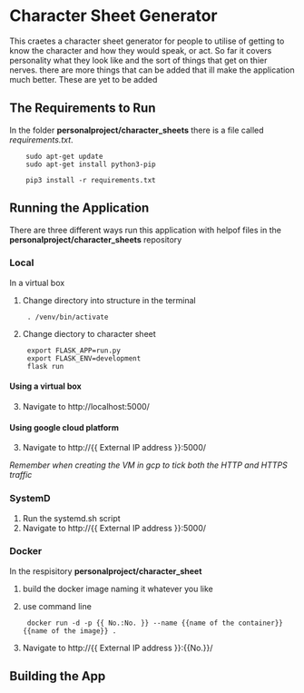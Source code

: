 # Character Sheet Generator
This craetes a character sheet generator for people to utilise of getting to know the character and how they would speak, or act. So far it covers personality what they look like and the sort of things that get on thier nerves. there are more things that can be added that ill make the application much better. These are yet to be added

## The Requirements to Run
In the folder **personalproject/character_sheets** there is a file called *requirements.txt*.

        sudo apt-get update
        sudo apt-get install python3-pip

        pip3 install -r requirements.txt

## Running the Application
There are three different ways run this application with helpof files in the **personalproject/character_sheets** repository 


### Local 
In a virtual box 
1. Change directory into structure in the terminal
    
        . /venv/bin/activate
    
2. Change diectory to character sheet

        export FLASK_APP=run.py
        export FLASK_ENV=development
        flask run

#### Using a virtual box
    
3. Navigate to http://localhost:5000/

#### Using google cloud platform 

3. Navigate to http://{{ External IP address }}:5000/  
    
*Remember when creating the VM in gcp to tick both the HTTP and HTTPS traffic*

### SystemD
1. Run the systemd.sh script 
2. Navigate to http://{{ External IP address }}:5000/  
    
### Docker
In the respisitory **personalproject/character_sheet** 
1. build the docker image naming it whatever you like
2. use command line 

        docker run -d -p {{ No.:No. }} --name {{name of the container}} {{name of the image}} .

3. Navigate to http://{{ External IP address }}:{{No.}}/  
## Building the App
